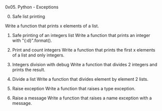 0x05. Python - Exceptions

0. Safe list printing

Write a function that prints x elements of a list.

1. Safe printing of an integers list
Write a function that prints an integer with "{:d}".format().


2. Print and count integers
Write a function that prints the first x elements of a list and only integers.

3. Integers division with debug
Write a function that divides 2 integers and prints the result.

4. Divide a list
Write a function that divides element by element 2 lists.

5. Raise exception
Write a function that raises a type exception.

6. Raise a message
Write a function that raises a name exception with a message.
